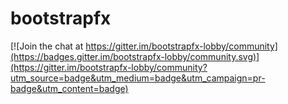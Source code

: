 # bootstrapfx

[![Join the chat at https://gitter.im/bootstrapfx-lobby/community](https://badges.gitter.im/bootstrapfx-lobby/community.svg)](https://gitter.im/bootstrapfx-lobby/community?utm_source=badge&utm_medium=badge&utm_campaign=pr-badge&utm_content=badge)